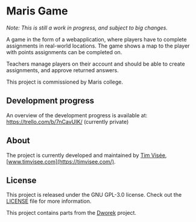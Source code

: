 # Maris Game
*Note: This is still a work in progress, and subject to big changes.*

A game in the form of a webapplication, where players have to complete
assignments in real-world locations. The game shows a map to the player with
points assignments can be completed on.

Teachers manage players on their account and should be able to create
assignments, and approve returned answers.

This project is commissioned by Maris college.

## Development progress
An overview of the development progress is available at:  
https://trello.com/b/7nCavUIK/ (currently private)

## About
The project is currently developed and maintained by [Tim Visée](https://github.com/timvisee/), [www.timvisee.com](https://timvisee.com/).

## License
This project is released under the GNU GPL-3.0 license. Check out the [LICENSE](LICENSE) file for more information.

This project contains parts from the [Dworek](https://github.com/timvisee/dworek) project.
